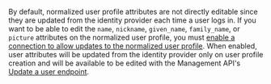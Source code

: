 By default, normalized user profile attributes are not directly editable since they are updated from the identity provider each time a user logs in. If you want to be able to edit the `name`, `nickname`, `given_name`, `family_name`, or `picture` attributes on the normalized user profile, you must [enable a connection to allow updates to the normalized user profile](/connections/guides/allow-update-normalized-user-profile). When enabled, user attributes will be updated from the identity provider only on user profile creation and will be available to be edited with the Management API's [Update a user endpoint](/api/management/v2#!/Users/patch_users_by_id).
